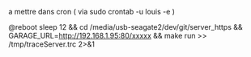 a mettre dans cron ( via sudo crontab -u louis -e )


@reboot sleep 12 && cd /media/usb-seagate2/dev/git/server_https && GARAGE_URL=http://192.168.1.95:80/xxxxx && make run >> /tmp/traceServer.trc 2>&1
